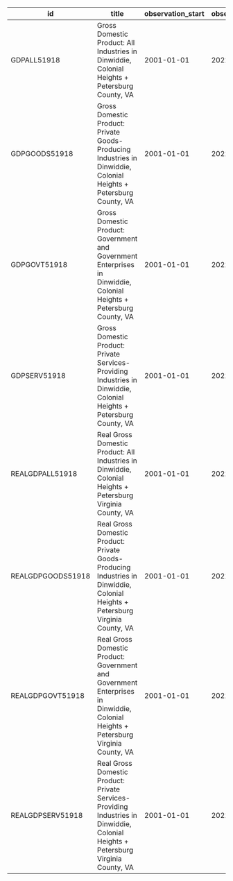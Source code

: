 | id                | title                                                                                                                              | observation_start   | observation_end   |
|-------------------|------------------------------------------------------------------------------------------------------------------------------------|---------------------|-------------------|
| GDPALL51918       | Gross Domestic Product: All Industries in Dinwiddie, Colonial Heights + Petersburg County, VA                                      | 2001-01-01          | 2021-01-01        |
| GDPGOODS51918     | Gross Domestic Product: Private Goods-Producing Industries in Dinwiddie, Colonial Heights + Petersburg County, VA                  | 2001-01-01          | 2021-01-01        |
| GDPGOVT51918      | Gross Domestic Product: Government and Government Enterprises in Dinwiddie, Colonial Heights + Petersburg County, VA               | 2001-01-01          | 2021-01-01        |
| GDPSERV51918      | Gross Domestic Product: Private Services-Providing Industries in Dinwiddie, Colonial Heights + Petersburg County, VA               | 2001-01-01          | 2021-01-01        |
| REALGDPALL51918   | Real Gross Domestic Product: All Industries in Dinwiddie, Colonial Heights + Petersburg Virginia County, VA                        | 2001-01-01          | 2021-01-01        |
| REALGDPGOODS51918 | Real Gross Domestic Product: Private Goods-Producing Industries in Dinwiddie, Colonial Heights + Petersburg Virginia County, VA    | 2001-01-01          | 2021-01-01        |
| REALGDPGOVT51918  | Real Gross Domestic Product: Government and Government Enterprises in Dinwiddie, Colonial Heights + Petersburg Virginia County, VA | 2001-01-01          | 2021-01-01        |
| REALGDPSERV51918  | Real Gross Domestic Product: Private Services-Providing Industries in Dinwiddie, Colonial Heights + Petersburg Virginia County, VA | 2001-01-01          | 2021-01-01        |